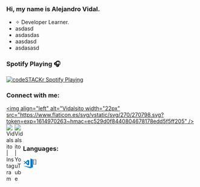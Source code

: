### Hi, my name is Alejandro Vidal. 

- ✧ Developer Learner.
- asdasd
- asdasdas
- aasdasd
- asdasasd

### Spotify Playing 🎧

[<img src="https://now-playing-codestackr.vercel.app/api/spotify-playing" alt="codeSTACKr Spotify Playing" width="350" />](https://open.spotify.com/user/qy8stdgunwo3y2ho7s67evu8r)

### Connect with me:
[<img align="left" alt="Vidalsito width="22px" src="https://www.flaticon.es/svg/vstatic/svg/270/270798.svg?token=exp=1614970263~hmac=ec529d0f8440804678178edd5f5ff205" />][website]
[<img align="left" alt="Vidalsito | Instagram" width="22px" src="https://cdn.jsdelivr.net/npm/simple-icons@v3/icons/instagram.svg" />][instagram]
[<img align="left" alt="Vidalsito | YouTube" width="22px" src="https://cdn.jsdelivr.net/npm/simple-icons@v3/icons/youtube.svg" />][youtube]

<br>

### Languages:
[<img align="left" alt="Visual Studio Code" width="26px" src="https://raw.githubusercontent.com/github/explore/80688e429a7d4ef2fca1e82350fe8e3517d3494d/topics/visual-studio-code/visual-studio-code.png" />]

<br>
<br>


[youtube]: https://www.youtube.com/channel/UCQuJ55WCsVBMdeYZLVyZprg 
[instagram]: https://www.instagram.com/alejandrovipe/
[website]: https://vidalsito.github.io/ProjectVidal/
